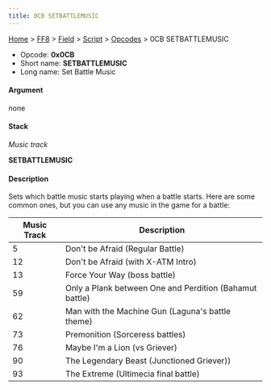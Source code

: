```yaml
---
title: 0CB SETBATTLEMUSIC
---
```


[Home](/Main%20Page.md) > [FF8](/FF8.md) > [Field](/FF8/Field.md) > [Script](/FF8/Field/Script.md) > [Opcodes](/FF8/Field/Script/Opcodes.md) > 0CB SETBATTLEMUSIC

-   Opcode: **0x0CB**
-   Short name: **SETBATTLEMUSIC**
-   Long name: Set Battle Music

#### Argument

none

#### Stack

  
*Music track*

**SETBATTLEMUSIC**

#### Description

Sets which battle music starts playing when a battle starts. Here are
some common ones, but you can use any music in the game for a battle:

| Music Track | Description                                             |
|-------------|---------------------------------------------------------|
| 5           | Don't be Afraid (Regular Battle)                        |
| 12          | Don't be Afraid (with X-ATM Intro)                      |
| 13          | Force Your Way (boss battle)                            |
| 59          | Only a Plank between One and Perdition (Bahamut battle) |
| 62          | Man with the Machine Gun (Laguna's battle theme)        |
| 73          | Premonition (Sorceress battles)                         |
| 76          | Maybe I'm a Lion (vs Griever)                           |
| 90          | The Legendary Beast (Junctioned Griever))               |
| 93          | The Extreme (Ultimecia final battle)                    |
